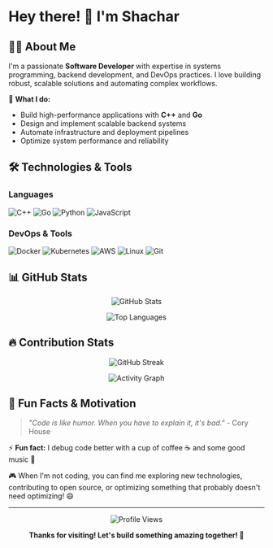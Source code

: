 # Hey there! 👋 I'm Shachar

## 👨‍💻 About Me

I'm a passionate **Software Developer** with expertise in systems programming, backend development, and DevOps practices. I love building robust, scalable solutions and automating complex workflows.

🚀 **What I do:**
- Build high-performance applications with **C++** and **Go**
- Design and implement scalable backend systems
- Automate infrastructure and deployment pipelines
- Optimize system performance and reliability

## 🛠️ Technologies & Tools

### Languages
![C++](https://img.shields.io/badge/C++-00599C?style=for-the-badge&logo=cplusplus&logoColor=white&labelColor=00599C)
![Go](https://img.shields.io/badge/Go-00ADD8?style=for-the-badge&logo=go&logoColor=white&labelColor=00ADD8)
![Python](https://img.shields.io/badge/Python-3776AB?style=for-the-badge&logo=python&logoColor=white&labelColor=3776AB)
![JavaScript](https://img.shields.io/badge/JavaScript-F7DF1E?style=for-the-badge&logo=javascript&logoColor=black&labelColor=F7DF1E)

### DevOps & Tools
![Docker](https://img.shields.io/badge/Docker-2496ED?style=for-the-badge&logo=docker&logoColor=white&labelColor=2496ED)
![Kubernetes](https://img.shields.io/badge/Kubernetes-326CE5?style=for-the-badge&logo=kubernetes&logoColor=white&labelColor=326CE5)
![AWS](https://img.shields.io/badge/AWS-FF9900?style=for-the-badge&logo=amazonaws&logoColor=white&labelColor=FF9900)
![Linux](https://img.shields.io/badge/Linux-FCC624?style=for-the-badge&logo=linux&logoColor=black&labelColor=FCC624)
![Git](https://img.shields.io/badge/Git-F05032?style=for-the-badge&logo=git&logoColor=white&labelColor=F05032)

## 📊 GitHub Stats

<div align="center">

![GitHub Stats](https://github-readme-stats.vercel.app/api?username=ShacharES&show_icons=true&theme=radical&hide_border=true&count_private=true)

![Top Languages](https://github-readme-stats.vercel.app/api/top-langs/?username=ShacharES&layout=compact&theme=radical&hide_border=true)

</div>

## 🔥 Contribution Stats

<div align="center">

![GitHub Streak](https://github-readme-streak-stats.herokuapp.com/?user=ShacharES&theme=radical&hide_border=true)

![Activity Graph](https://github-readme-activity-graph.vercel.app/graph?username=ShacharES&theme=react-dark&hide_border=true)

</div>

## 🎯 Fun Facts & Motivation

> *"Code is like humor. When you have to explain it, it's bad."* - Cory House

⚡ **Fun fact:** I debug code better with a cup of coffee ☕ and some good music 🎵

🎮 When I'm not coding, you can find me exploring new technologies, contributing to open source, or optimizing something that probably doesn't need optimizing! 😄

---

<div align="center">

![Profile Views](https://komarev.com/ghpvc/?username=ShacharES&color=brightgreen&style=flat-square)

**Thanks for visiting! Let's build something amazing together! 🚀**

</div>